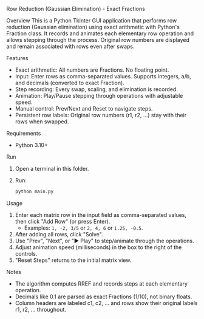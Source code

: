 Row Reduction (Gaussian Elimination) - Exact Fractions

Overview
This is a Python Tkinter GUI application that performs row reduction (Gaussian elimination) using exact arithmetic with Python's Fraction class. It records and animates each elementary row operation and allows stepping through the process. Original row numbers are displayed and remain associated with rows even after swaps.

Features
- Exact arithmetic: All numbers are Fractions. No floating point.
- Input: Enter rows as comma-separated values. Supports integers, a/b, and decimals (converted to exact Fraction).
- Step recording: Every swap, scaling, and elimination is recorded.
- Animation: Play/Pause stepping through operations with adjustable speed.
- Manual control: Prev/Next and Reset to navigate steps.
- Persistent row labels: Original row numbers (r1, r2, ...) stay with their rows when swapped.

Requirements
- Python 3.10+

Run
1. Open a terminal in this folder.
2. Run:
   
   ```bash
   python main.py
   ```

Usage
1. Enter each matrix row in the input field as comma-separated values, then click "Add Row" (or press Enter).
   - Examples: `1, -2, 3/5` or `2, 4, 6` or `1.25, -0.5`.
2. After adding all rows, click "Solve".
3. Use "Prev", "Next", or "▶ Play" to step/animate through the operations.
4. Adjust animation speed (milliseconds) in the box to the right of the controls.
5. "Reset Steps" returns to the initial matrix view.

Notes
- The algorithm computes RREF and records steps at each elementary operation.
- Decimals like 0.1 are parsed as exact Fractions (1/10), not binary floats.
- Column headers are labeled c1, c2, ... and rows show their original labels r1, r2, ... throughout.


